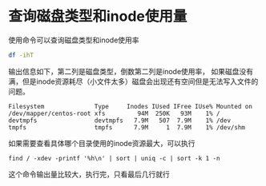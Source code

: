 # 查询磁盘类型和inode使用量

使用命令可以查询磁盘类型和inode使用率
```bash
df -ihT
```

输出信息如下，第二列是磁盘类型，倒数第二列是inode使用率，
如果磁盘没有满，但是inode资源耗尽（小文件太多）磁盘会出现还有空间但是无法写入文件的问题。

```
Filesystem              Type     Inodes IUsed IFree IUse% Mounted on
/dev/mapper/centos-root xfs         94M  250K   93M    1% /
devtmpfs                devtmpfs   7.9M   507  7.9M    1% /dev
tmpfs                   tmpfs      7.9M     1  7.9M    1% /dev/shm

```

如果需要查看具体哪个目录使用的inode资源最大，可以执行

```
find / -xdev -printf '%h\n' | sort | uniq -c | sort -k 1 -n

```

这个命令输出量比较大，执行完，只看最后几行就行